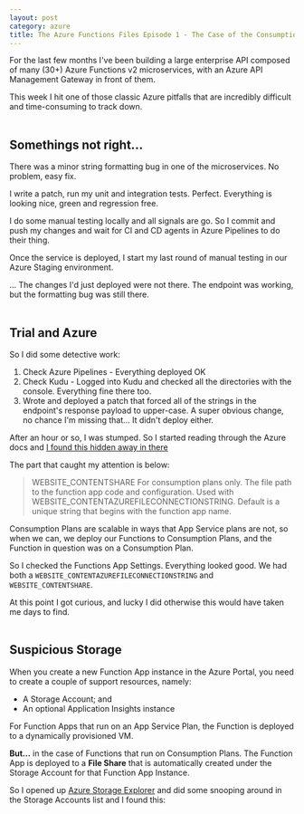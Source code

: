 ```yaml
---
layout: post
category: azure
title: The Azure Functions Files Episode 1 - The Case of the Consumption Plan File shares 
---
```


For the last few months I've been building a large enterprise API composed of many (30+) Azure Functions v2 microservices, with an Azure API Management Gateway in front of them.

This week I hit one of those classic Azure pitfalls that are incredibly difficult and time-consuming to track down.
<br/>
<br/>
## Somethings not right...

There was a minor string formatting bug in one of the microservices. No problem, easy fix.  

I write a patch, run my unit and integration tests. Perfect. Everything is looking nice, green and regression free. 

I do some manual testing locally and all signals are go. So I commit and push my changes and wait for CI and CD agents in Azure Pipelines to do their thing. 

Once the service is deployed, I start my last round of manual testing in our Azure Staging environment. 

... The changes I'd just deployed were not there. The endpoint was working, but the formatting bug was still there. 
<br/>
<br/>
## Trial and Azure

So I did some detective work:

1. Check Azure Pipelines - Everything deployed OK
2. Check Kudu - Logged into Kudu and checked all the directories with the console. Everything fine there too.
3. Wrote and deployed a patch that forced all of the strings in the endpoint's response payload to upper-case. A super obvious change, no chance I'm missing that... It didn't deploy either. 

After an hour or so, I was stumped. So I started reading through the Azure docs and [I found this hidden away in there](https://docs.microsoft.com/en-us/azure/azure-functions/functions-app-settings#website_contentazurefileconnectionstring)

The part that caught my attention is below:
>WEBSITE_CONTENTSHARE
For consumption plans only. The file path to the function app code and configuration. Used with WEBSITE_CONTENTAZUREFILECONNECTIONSTRING. Default is a unique string that begins with the function app name.

Consumption Plans are scalable in ways that App Service plans are not, so when we can, we deploy our Functions to Consumption Plans, and the Function in question was on a Consumption Plan.

So I checked the Functions App Settings. Everything looked good. We had both a `WEBSITE_CONTENTAZUREFILECONNECTIONSTRING` and `WEBSITE_CONTENTSHARE`. 

At this point I got curious, and lucky I did otherwise this would have taken me days to find. 
<br/>
<br/>
## Suspicious Storage

When you create a new Function App instance in the Azure Portal, you need to create a couple of support resources, namely:
- A Storage Account; and
- An optional Application Insights instance

For Function Apps that run on an App Service Plan, the Function is deployed to a dynamically provisioned VM. 

**But...** in the case of Functions that run on Consumption Plans. The Function App is deployed to a **File Share** that is automatically created under the Storage Account for that Function App Instance.

So I opened up [Azure Storage Explorer](https://docs.microsoft.com/en-us/azure/vs-azure-tools-storage-manage-with-storage-explorer?tabs=windows) and did some snooping around in the Storage Accounts list and I found this:


